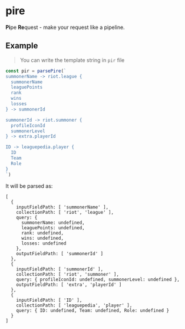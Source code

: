 # pire
**Pi**pe **Re**quest - make your request like a pipeline.

## Example
> You can write the template string in `pir` file
```typescript
const pir = parsePire(`
summonerName -> riot.league {
  summonerName
  leaguePoints
  rank
  wins
  losses
} -> summonerId

summonerId -> riot.summoner {
  profileIconId
  summonerLevel
} -> extra.playerId

ID -> leaguepedia.player {
  ID
  Team
  Role
}
`)

```

It will be parsed as:
```
[
  {
    inputFieldPath: [ 'summonerName' ],
    collectionPath: [ 'riot', 'league' ],
    query: {
      summonerName: undefined,
      leaguePoints: undefined,
      rank: undefined,
      wins: undefined,
      losses: undefined
    },
    outputFieldPath: [ 'summonerId' ]
  },
  {
    inputFieldPath: [ 'summonerId' ],
    collectionPath: [ 'riot', 'summoner' ],
    query: { profileIconId: undefined, summonerLevel: undefined },
    outputFieldPath: [ 'extra', 'playerId' ]
  },
  {
    inputFieldPath: [ 'ID' ],
    collectionPath: [ 'leaguepedia', 'player' ],
    query: { ID: undefined, Team: undefined, Role: undefined }
  }
]
```
